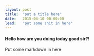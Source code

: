 ```yaml
---
layout: post
title:  "put a title here"
date:   2015-04-10 00:00:00
lead:   "put some shit in here"
---
```

#### Hello how are you doing today good sir?!
Put some markdown in here